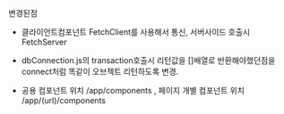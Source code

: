 변경된점

- 클라이언트컴포넌트 FetchClient를 사용해서 통신, 서버사이드 호출시 FetchServer

- dbConnection.js의 transaction호출시 리턴값을 []배열로 반환해야했던점을 connect처럼 똑같이 오브젝트 리턴하도록 변경.

- 공용 컴포넌트 위치 /app/components , 페이지 개별 컴포넌트 위치 /app/(url)/components
